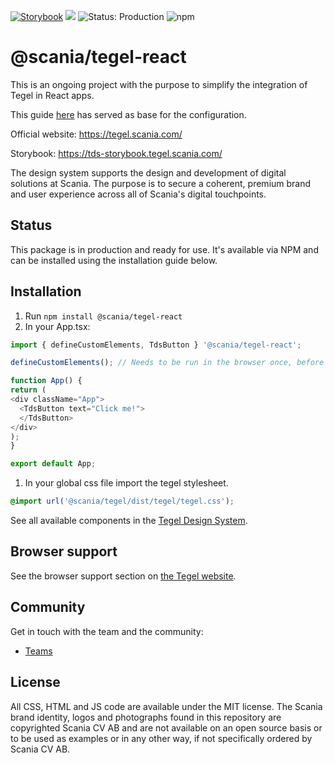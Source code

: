 [![Storybook](https://img.shields.io/badge/docs-storybook-ff69b4)](https://tds-storybook.tegel.scania.com/)
![](https://img.shields.io/github/license/scania-digital-design-system/tegel)
![Status: Production](https://img.shields.io/badge/status-production-green)
![npm](https://img.shields.io/npm/v/%40scania%2Ftegel-react)

# @scania/tegel-react
This is an ongoing project with the purpose to simplify the integration of Tegel in React apps.

This guide [here](https://stenciljs.com/docs/react) has served as base for the configuration.

Official website: https://tegel.scania.com/

Storybook: https://tds-storybook.tegel.scania.com/

The design system supports the design and development of digital solutions at Scania. The purpose is to secure a coherent, premium brand and user experience across all of Scania's digital touchpoints.

## Status

This package is in production and ready for use. It's available via NPM and can be installed using the installation guide below.

## Installation


1. Run `npm install @scania/tegel-react`
2. In your App.tsx:

```ts
import { defineCustomElements, TdsButton } '@scania/tegel-react';

defineCustomElements(); // Needs to be run in the browser once, before any elements are used.

function App() {
return (
<div className="App">
  <TdsButton text="Click me!">
  </TdsButton>
</div>
);
}

export default App;
```

1. In your global css file import the tegel stylesheet.

```css
@import url('@scania/tegel/dist/tegel/tegel.css');
```

See all available components in the [Tegel Design System](https://tegel.scania.com/components/overview).

## Browser support

See the browser support section on [the Tegel website](https://tegel.scania.com/development/getting-started-development/introduction#browser-support).

## Community

Get in touch with the team and the community:

- [Teams](https://teams.microsoft.com/l/team/19%3a1257007a64d44c64954acca27a9d4b46%40thread.skype/conversations?groupId=79f9bfeb-73e2-424d-9477-b236191ece5e&tenantId=3bc062e4-ac9d-4c17-b4dd-3aad637ff1ac)

## License

All CSS, HTML and JS code are available under the MIT license. The Scania brand identity, logos and photographs found in this repository are copyrighted Scania CV AB and are not available on an open source basis or to be used as examples or in any other way, if not specifically ordered by Scania CV AB.
